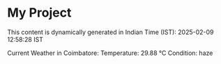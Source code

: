 # My Project

This content is dynamically generated in Indian Time (IST): 2025-02-09 12:58:28 IST


Current Weather in Coimbatore:
Temperature: 29.88 °C
Condition: haze
